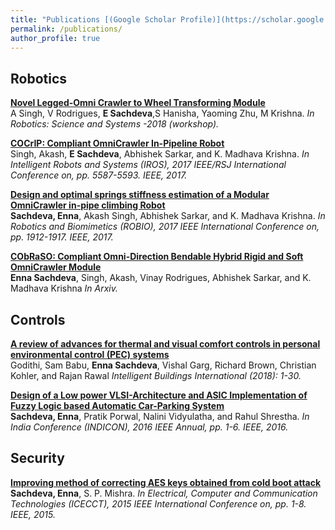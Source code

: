 ```yaml
---
title: "Publications [(Google Scholar Profile)](https://scholar.google.com/citations?user=QIZZA0oAAAAJhl=enoi=ao)"
permalink: /publications/
author_profile: true
---
```


## Robotics

<b>[Novel Legged-Omni Crawler to Wheel Transforming Module](https://arxiv.org/pdf/1806.00765.pdf)</b> <br>
A Singh, V Rodrigues, <b>E Sachdeva</b>,S Hanisha, Yaoming Zhu, M Krishna.
<i>In Robotics: Science and Systems -2018 (workshop). </i>

<b>[COCrIP: Compliant OmniCrawler In-Pipeline Robot](https://ieeexplore.ieee.org/document/8206446)</b> <br>
Singh, Akash, <b>E Sachdeva</b>, Abhishek Sarkar, and K. Madhava Krishna. <i> In Intelligent Robots and Systems (IROS), 2017 IEEE/RSJ International Conference on, pp. 5587-5593. IEEE, 2017. </i>

<b>[Design and optimal springs stiffness estimation of a Modular OmniCrawler in-pipe climbing Robot](https://ieeexplore.ieee.org/document/8324698)</b> <br> <b>Sachdeva, Enna</b>, Akash Singh, Abhishek Sarkar, and K. Madhava Krishna. <i> In Robotics and Biomimetics (ROBIO), 2017 IEEE International Conference on, pp. 1912-1917. IEEE, 2017. </i>

<b>[CObRaSO: Compliant Omni-Direction Bendable Hybrid Rigid and Soft OmniCrawler Module](https://arxiv.org/abs/1709.10452)</b> <br> <b>Enna Sachdeva</b>, Singh, Akash, Vinay Rodrigues, Abhishek Sarkar, and K. Madhava Krishna
<i>In Arxiv. </i>

## Controls

<b>[A review of advances for thermal and visual comfort controls in personal environmental control (PEC) systems](https://www.tandfonline.com/doi/abs/10.1080/17508975.2018.1543179)</b><br>
Godithi, Sam Babu, <b>Enna Sachdeva</b>, Vishal Garg, Richard Brown, Christian Kohler, and Rajan Rawal
<i>Intelligent Buildings International (2018): 1-30. </i>


<b>[Design of a Low power VLSI-Architecture and ASIC Implementation of Fuzzy Logic based Automatic Car-Parking System](https://ieeexplore.ieee.org/document/7839149)</b><br>
<b>Sachdeva, Enna</b>, Pratik Porwal, Nalini Vidyulatha, and Rahul Shrestha. <i>In India Conference (INDICON), 2016 IEEE Annual, pp. 1-6. IEEE, 2016. </i>

## Security

<b>[Improving method of correcting AES keys obtained from cold boot attack](https://ieeexplore.ieee.org/document/7226024)</b><br>
<b>Sachdeva, Enna</b>, S. P. Mishra. <i>In Electrical, Computer and Communication Technologies (ICECCT), 2015 IEEE International Conference on, pp. 1-8. IEEE, 2015. </i>




